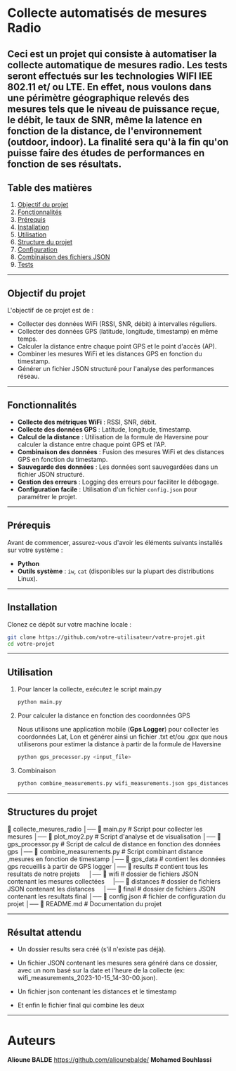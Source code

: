 # Collecte automatisés de mesures Radio
Ceci est un projet qui consiste à automatiser la collecte automatique de mesures radio. Les tests seront effectués sur les technologies WIFI IEE 802.11 et/ ou LTE. En effet, nous voulons dans une périmètre géographique relevés des mesures tels que le niveau de puissance reçue, le débit, le taux de SNR, même la latence en fonction de la distance, de l'environnement (outdoor, indoor). La finalité sera qu'à la fin qu'on puisse faire des études de performances en fonction de ses résultats.
---

## Table des matières

1. [Objectif du projet](#objectif-du-projet)
2. [Fonctionnalités](#fonctionnalités)
3. [Prérequis](#prérequis)
4. [Installation](#installation)
5. [Utilisation](#utilisation)
6. [Structure du projet](#structure-du-projet)
7. [Configuration](#configuration)
8. [Combinaison des fichiers JSON](#combinaison-des-fichiers-json)
9. [Tests](#tests)

--- 

## Objectif du projet

L'objectif de ce projet est de :
- Collecter des données WiFi (RSSI, SNR, débit) à intervalles réguliers.
- Collecter des données GPS (latitude, longitude, timestamp) en même temps.
- Calculer la distance entre chaque point GPS et le point d'accès (AP).
- Combiner les mesures WiFi et les distances GPS en fonction du timestamp.
- Générer un fichier JSON structuré pour l'analyse des performances réseau.

---

## Fonctionnalités

- **Collecte des métriques WiFi** : RSSI, SNR, débit.
- **Collecte des données GPS** : Latitude, longitude, timestamp.
- **Calcul de la distance** : Utilisation de la formule de Haversine pour calculer la distance entre chaque point GPS et l'AP.
- **Combinaison des données** : Fusion des mesures WiFi et des distances GPS en fonction du timestamp.
- **Sauvegarde des données** : Les données sont sauvegardées dans un fichier JSON structuré.
- **Gestion des erreurs** : Logging des erreurs pour faciliter le débogage.
- **Configuration facile** : Utilisation d'un fichier `config.json` pour paramétrer le projet.

---

## Prérequis

Avant de commencer, assurez-vous d'avoir les éléments suivants installés sur votre système :

- **Python**
- **Outils système** : `iw`, `cat` (disponibles sur la plupart des distributions Linux).

---

## Installation

Clonez ce dépôt sur votre machine locale :
   ```bash
   git clone https://github.com/votre-utilisateur/votre-projet.git
   cd votre-projet
   ```

--- 

## Utilisation

1. Pour lancer la collecte, exécutez le script main.py

    ```bash
    python main.py
    ```
2. Pour calculer la distance en fonction des coordonnées GPS 

    Nous utilisons une application mobile (**Gps Logger**) pour collecter les coordonnées Lat, Lon et générer ainsi un fichier .txt et/ou .gpx que nous utiliserons pour estimer la distance à partir de la formule de Haversine

    ```bash
    python gps_processor.py <input_file>
    ```
3. Combinaison 
    
    ```bash
    python combine_measurements.py wifi_measurements.json gps_distances.json
    ```

---

## Structures du projet

📁 collecte_mesures_radio
│── 📄 main.py        # Script pour collecter les mesures
│── 📄 plot_moy2.py           # Script d'analyse et de visualisation
│── 📄 gps_processor.py          # Script de calcul de distance en fonction des données gps
│── 📄 combine_measurements.py           # Script combinant distance ,mesures en fonction de timestamp
│── 📁 gps_data         #  contient les données gps recueillis à partir de GPS logger
│── 📁 results         #  contient tous les resultats de notre projets
&nbsp;&nbsp;&nbsp;&nbsp;│── 📁 wifi          # dossier de fichiers JSON contenant les mesures collectées
&nbsp;&nbsp;&nbsp;&nbsp;|── 📁 distances          # dossier de fichiers JSON contenant les distances
&nbsp;&nbsp;&nbsp;&nbsp;│── 📁 final          # dossier de fichiers JSON contenant les resultats final
│── 📄 config.json             # fichier de configuration du projet
│── 📄 README.md              # Documentation du projet

---
## Résultat attendu

- Un dossier results sera créé (s'il n'existe pas déjà).

- Un fichier JSON contenant les mesures sera généré dans ce dossier, avec un nom basé sur la date et l'heure de la collecte (ex: wifi_measurements_2023-10-15_14-30-00.json).

- Un fichier json contenant les distances et le timestamp

- Et enfin le fichier final qui combine les deux

---

# Auteurs

**Alioune BALDE** https://github.com/aliounebalde/
**Mohamed Bouhlassi**


